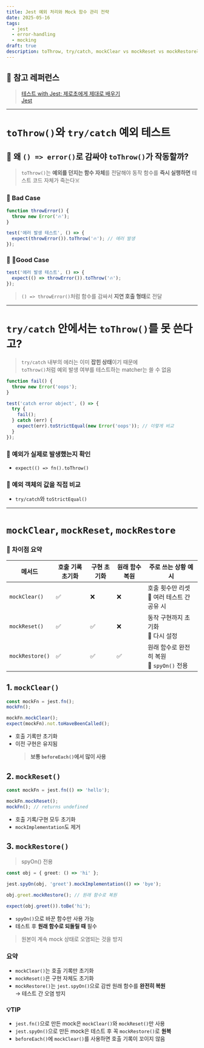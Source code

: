 ```yaml
---
title: Jest 예외 처리와 Mock 함수 관리 전략
date: 2025-05-16
tags:
  - jest
  - error-handling
  - mocking
draft: true
description: toThrow, try/catch, mockClear vs mockReset vs mockRestore까지 Jest 테스팅 핵심 정리
---
```


## 📌 참고 레퍼런스

> [테스트 with Jest: 제로초에게 제대로 배우기](https://www.inflearn.com/course/%ED%85%8C%EC%8A%A4%ED%8A%B8-with-jest-%EC%A0%9C%EB%A1%9C%EC%B4%88) <br> [Jest](https://jestjs.io/docs/expect)

---

# `toThrow()`와 `try/catch` 예외 테스트

## 👀 왜 `() => error()`로 감싸야 `toThrow()`가 작동할까?

> `toThrow()`는 **예외를 던지는 함수 자체**를 전달해야 동작
> 함수를 **즉시 실행하면** 테스트 코드 자체가 죽는다☠️

### 📌 Bad Case

```ts
function throwError() {
  throw new Error('🔥');
}

test('에러 발생 테스트', () => {
  expect(throwError()).toThrow('🔥'); // 에러 발생
});
```

### 📌 Good Case

```ts
test('에러 발생 테스트', () => {
  expect(() => throwError()).toThrow('🔥');
});
```

> `() => throwError()`처럼 함수를 감싸서 **지연 호출 형태**로 전달

---

# `try/catch` 안에서는 `toThrow()`를 못 쓴다고?

> `try/catch` 내부의 에러는 이미 **잡힌 상태**이기 때문에  
> `toThrow()`처럼 예외 발생 여부를 테스트하는 matcher는 쓸 수 없음

```ts
function fail() {
  throw new Error('oops');
}

test('catch error object', () => {
  try {
    fail();
  } catch (err) {
    expect(err).toStrictEqual(new Error('oops')); // 이렇게 비교
  }
});
```

### 📌 예외가 실제로 발생했는지 확인

- `expect(() => fn().toThrow()`

### 📌 예외 객체의 값을 직접 비교

- `try/catch`와 `toStrictEqual()`

---

# `mockClear`, `mockReset`, `mockRestore`

### 📌 차이점 요약

| 메서드          | 호출 기록 초기화 | 구현 초기화 | 원래 함수 복원 | 주로 쓰는 상황 예시                            |
| --------------- | ---------------- | ----------- | -------------- | ---------------------------------------------- |
| `mockClear()`   | ✅               | ❌          | ❌             | 호출 횟수만 리셋 <br>📌 여러 테스트 간 공유 시 |
| `mockReset()`   | ✅               | ✅          | ❌             | 동작 구현까지 초기화<br>📌 다시 설정           |
| `mockRestore()` | ✅               | ✅          | ✅             | 원래 함수로 완전히 복원 <br>📌 `spyOn()` 전용  |

## 1. `mockClear()`

```ts
const mockFn = jest.fn();
mockFn();

mockFn.mockClear();
expect(mockFn).not.toHaveBeenCalled();
```

- 호출 기록만 초기화
- 이전 구현은 유지됨
  > **보통 `beforeEach()`에서 많이 사용**

## 2. `mockReset()`

```ts
const mockFn = jest.fn(() => 'hello');

mockFn.mockReset();
mockFn(); // returns undefined
```

- 호출 기록/구현 모두 초기화
- `mockImplementation`도 제거

## 3. `mockRestore()`

> spyOn() 전용

```ts
const obj = { greet: () => 'hi' };

jest.spyOn(obj, 'greet').mockImplementation(() => 'bye');

obj.greet.mockRestore(); // 원래 함수로 복원

expect(obj.greet()).toBe('hi');
```

- `spyOn()`으로 바꾼 함수만 사용 가능
- 테스트 후 **원래 함수로 되돌릴 때** 필수

> 원본이 계속 mock 상태로 오염되는 것을 방지

### 요약

- `mockClear()`는 호출 기록만 초기화
- `mockReset()`은 구현 자체도 초기화
- `mockRestore()`는 `jest.spyOn()`으로 감싼 원래 함수를 **완전히 복원**<br>→ 테스트 간 오염 방지

### 💡TIP

- `jest.fn()`으로 만든 mock은 `mockClear()`와 `mockReset()`만 사용
- `jest.spyOn()`으로 만든 mock은 테스트 후 꼭 `mockRestore()`로 **원복**
- `beforeEach()`에 `mockClear()`를 사용하면 호출 기록이 꼬이지 않음
